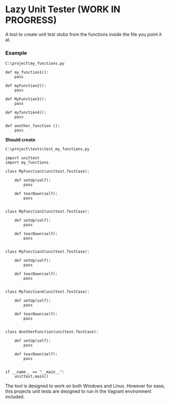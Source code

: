 # Lazy Unit Tester (WORK IN PROGRESS)
A tool to create unit test stubs from the functions inside the file you point it at.


### Example

`C:\project\my_functions.py`
```
def my_function1():
    pass

def myFunction2():
    pass

def MyFunction3():
    pass

def myfunction4():
    pass

def another_function ():
    pass

```

**Should create**


`C:\project\tests\test_my_functions.py`
```
import unittest
import my_functions.

class MyFunction1(unittest.TestCase):

    def setUp(self):
        pass

    def tearDown(self):
        pass


class MyFunction2(unittest.TestCase):

    def setUp(self):
        pass

    def tearDown(self):
        pass


class MyFunction3(unittest.TestCase):

    def setUp(self):
        pass

    def tearDown(self):
        pass


class Myfunction4(unittest.TestCase):

    def setUp(self):
        pass

    def tearDown(self):
        pass


class AnotherFunction(unittest.TestCase):

    def setUp(self):
        pass

    def tearDown(self):
        pass


if __name__ == "__main__":
    unittest.main()

```






The tool is designed to work on both Windows and Linux. However for ease, this projects unit tests are designed to run in the Vagrant environment included.